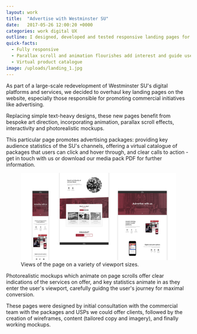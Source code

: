 ```yaml
---
layout: work
title:  "Advertise with Westminster SU"
date:   2017-05-26 12:00:20 +0000
categories: work digital UX
outline: I designed, developed and tested responsive landing pages for Westminster Students' Union to promote commercial services to clients.
quick-facts:
  - Fully responsive
  - Parallax scroll and animation flourishes add interest and guide user journey
  - Virtual product catalogue
image: /uploads/landing_1.jpg
---
```


As part of a large-scale redevelopment of Westminster SU's digital platforms and services, we decided to overhaul key landing pages on the website, especially those responsible for promoting commercial initiatives like advertising.

Replacing simple text-heavy designs, these new pages benefit from bespoke art direction, incorporating animation, parallax scroll effects, interactivity and photorealistic mockups.

This particular page promotes advertising packages: providing key audience statistics of the SU's channels, offering a virtual catalogue of packages that users can click and hover through, and clear calls to action - get in touch with us or download our media pack PDF for further information.

<figure>
  <img src="/uploads/landing_2.jpg"/>
  <figcaption>Views of the page on a variety of viewport sizes.</figcaption>
</figure>

Photorealistic mockups which animate on page scrolls offer clear indications of the services on offer, and key statistics animate in as they enter the user's viewport, carefully guidng the user's journey for maximal conversion.

These pages were designed by initial consultation with the commercial team with the packages and USPs we could offer clients, followed by the creation of wireframes, content (tailored copy and imagery), and finally working mockups.

